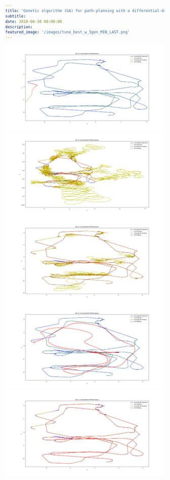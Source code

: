 ```yaml
---
title: 'Genetic algorithm (GA) for path-planning with a differential-drive robot'
subtitle:
date: 2018-06-30 00:00:00
description:
featured_image: '/images/tune_best_w_5gen_MIN_LAST.png'
---
```


<div class="gallery" data-columns="2">
    <img src="../images/tune_best2_so_far_MAX_FIRST.png">
    <img src="../images/25_10_10_01_poplist_MIN_LAST.png">
    <img src="../images/20_10_10_01_poplist_mut5_MIN_LAST.png">
    <img src="../images/tune_best_so_far_MIN_FIRST.png">
</div>

<img src="../images/tune_best_w_5gen_MIN_LAST.png">
